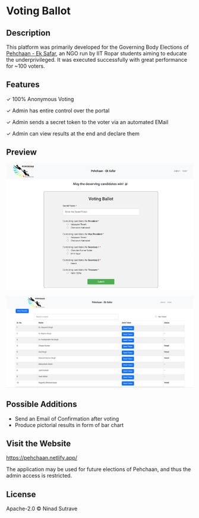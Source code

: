 # Voting Ballot

## Description

This platform was primarily developed for the Governing Body Elections of [Pehchaan - Ek Safar](https://www.iitrpr.ac.in/pehchaanes/index.php), an NGO run by IIT Ropar students aiming to educate the underprivileged. It was executed successfully with great performance for ~100 voters.

## Features

✓ 100% Anonymous Voting 

✓ Admin has entire control over the portal

✓ Admin sends a secret token to the voter via an automated EMail

✓ Admin can view results at the end and declare them

## Preview

![This is how the website looks](src/assets/preview1.png)

![This is how the website looks](src/assets/preview2.png)


## Possible Additions

 - Send an Email of Confirmation after voting
 - Produce pictorial results in form of bar chart
 
## Visit the Website

https://pehchaan.netlify.app/

The application may be used for future elections of Pehchaan, and thus the admin access is restricted.

## License

Apache-2.0 © Ninad Sutrave
